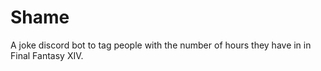 # Shame
A joke discord bot to tag people with the number of hours they have in in Final Fantasy XIV.
